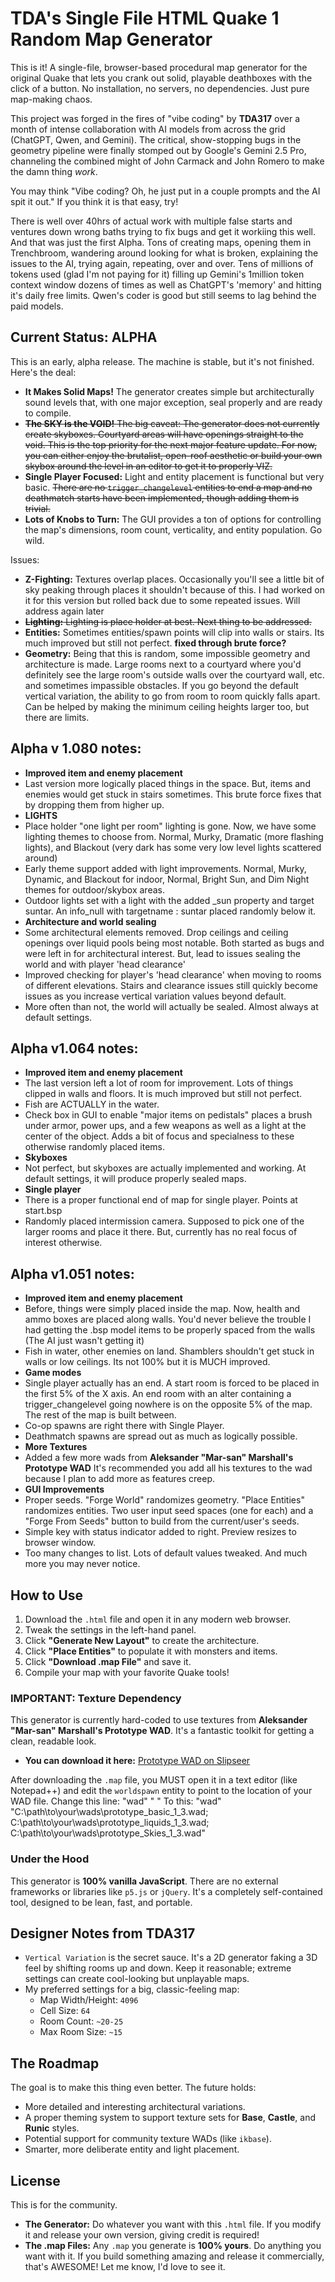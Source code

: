 # TDA's Single File HTML Quake 1 Random Map Generator

This is it! A single-file, browser-based procedural map generator for the original Quake that lets you crank out solid, playable deathboxes with the click of a button. No installation, no servers, no dependencies. Just pure map-making chaos.

This project was forged in the fires of "vibe coding" by **TDA317** over a month of intense collaboration with AI models from across the grid (ChatGPT, Qwen, and Gemini). The critical, show-stopping bugs in the geometry pipeline were finally stomped out by Google's Gemini 2.5 Pro, channeling the combined might of John Carmack and John Romero to make the damn thing *work*.

You may think "Vibe coding? Oh, he just put in a couple prompts and the AI spit it out." 
If you think it is that easy, try!

There is well over 40hrs of actual work with multiple false starts and ventures down wrong baths trying to fix bugs and get it workiing this well. And that was just the first Alpha. Tons of creating maps, opening them in Trenchbroom, wandering around looking for what is broken, explaining the issues to the AI, trying again, repeating, over and over. Tens of millions of tokens used (glad I'm not paying for it) filling up Gemini's 1million token context window dozens of times as well as ChatGPT's 'memory' and hitting it's daily free limits. Qwen's coder is good but still seems to lag behind the paid models. 

## Current Status: ALPHA

This is an early, alpha release. The machine is stable, but it's not finished. Here's the deal:

*   **It Makes Solid Maps!** The generator creates simple but architecturally sound levels that, with one major exception, seal properly and are ready to compile.
*   ~~**The SKY is the VOID!** The big caveat: The generator does not currently create skyboxes. Courtyard areas will have openings straight to the void. This is the top priority for the next major feature update. For now, you can either enjoy the brutalist, open-roof aesthetic or build your own skybox around the level in an editor to get it to properly VIZ.~~
*   **Single Player Focused:** Light and entity placement is functional but very basic. ~~There are no `trigger_changelevel` entities to end a map and no deathmatch starts have been implemented, though adding them is trivial.~~
*   **Lots of Knobs to Turn:** The GUI provides a ton of options for controlling the map's dimensions, room count, verticality, and entity population. Go wild.

Issues:
*   **Z-Fighting:** Textures overlap places. Occasionally you'll see a little bit of sky peaking through places it shouldn't because of this. I had worked on it for this version but rolled back due to some repeated issues. Will address again later
*   ~~**Lighting:** Lighting is place holder at best. Next thing to be addressed.~~
*   **Entities:** Sometimes entities/spawn points will clip into walls or stairs. Its much improved but still not perfect. **fixed through brute force?**
*   **Geometry:** Being that this is random, some impossible geometry and architecture is made. Large rooms next to a courtyard where you'd definitely see the large room's outside walls over the courtyard wall, etc. and sometimes impassible obstacles. If you go beyond the default vertical variation, the ability to go from room to room quickly falls apart. Can be helped by making the minimum ceiling heights larger too, but there are limits.

## Alpha v 1.080 notes:
*   **Improved item and enemy placement**
* Last version more logically placed things in the space. But, items and enemies would get stuck in stairs sometimes. This brute force fixes that by dropping them from higher up. 
*   **LIGHTS**
* Place holder "one light per room" lighting is gone. Now, we have some lighting themes to choose from. Normal, Murky, Dramatic (more flashing lights), and Blackout (very dark has some very low level lights scattered around)
* Early theme support added with light improvements. Normal, Murky, Dynamic, and Blackout for indoor, Normal, Bright Sun, and Dim Night themes for outdoor/skybox areas. 
* Outdoor lights set with a light with the added _sun property and target suntar. An info_null with targetname : suntar placed randomly below it.
*   **Architecture and world sealing**
* Some architectural elements removed. Drop ceilings and ceiling openings over liquid pools being most notable. Both started as bugs and were left in for architectural interest. But, lead to issues sealing the world and with player 'head clearance'
* Improved checking for player's 'head clearance' when moving to rooms of different elevations. Stairs and clearance issues still quickly become issues as you increase vertical variation values beyond default.
* More often than not, the world will actually be sealed. Almost always at default settings.

## Alpha v1.064 notes:
*   **Improved item and enemy placement**
* The last version left a lot of room for improvement. Lots of things clipped in walls and floors. It is much improved but still not perfect.
* Fish are ACTUALLY in the water. 
* Check box in GUI to enable "major items on pedistals" places a brush under armor, power ups, and a few weapons as well as a light at the center of the object. Adds a bit of focus and specialness to these otherwise randomly placed items.
*   **Skyboxes**
* Not perfect, but skyboxes are actually implemented and working. At default settings, it will produce properly sealed maps.
*   **Single player**
* There is a proper functional end of map for single player. Points at start.bsp 
* Randomly placed intermission camera. Supposed to pick one of the larger rooms and place it there. But, currently has no real focus of interest otherwise.


## Alpha v1.051 notes:
*   **Improved item and enemy placement**
* Before, things were simply placed inside the map. Now, health and ammo boxes are placed along walls. You'd never believe the trouble I had getting the .bsp model items to be properly spaced from the walls (The AI just wasn't getting it)
* Fish in water, other enemies on land. Shamblers shouldn't get stuck in walls or low ceilings. Its not 100% but it is MUCH improved. 
*   **Game modes** 
* Single player actually has an end. A start room is forced to be placed in the first 5% of the X axis. An end room with an alter containing a trigger_changelevel going nowhere is on the opposite 5% of the map. The rest of the map is built between.
* Co-op spawns are right there with Single Player.
* Deathmatch spawns are spread out as much as logically possible.
*  **More Textures**
*   Added a few more wads from **Aleksander "Mar-san" Marshall's Prototype WAD** It's recommended you add all his textures to the wad because I plan to add more as features creep.
*   **GUI Improvements**
*   Proper seeds. "Forge World" randomizes geometry. "Place Entities" randomizes entities. Two user input seed spaces (one for each) and a "Forge From Seeds" button to build from the current/user's seeds.
*   Simple key with status indicator added to right. Preview resizes to browser window.
*   Too many changes to list. Lots of default values tweaked. And much more you may never notice.

## How to Use

1.  Download the `.html` file and open it in any modern web browser.
2.  Tweak the settings in the left-hand panel.
3.  Click **"Generate New Layout"** to create the architecture.
4.  Click **"Place Entities"** to populate it with monsters and items.
5.  Click **"Download .map File"** and save it.
6.  Compile your map with your favorite Quake tools!

### **IMPORTANT: Texture Dependency**

This generator is currently hard-coded to use textures from **Aleksander "Mar-san" Marshall's Prototype WAD**. It's a fantastic toolkit for getting a clean, readable look.

*   **You can download it here:** [Prototype WAD on Slipseer](https://www.slipseer.com/index.php?resources/prototype-wad.263/)

After downloading the `.map` file, you MUST open it in a text editor (like Notepad++) and edit the `worldspawn` entity to point to the location of your WAD file. Change this line:
"wad" " "
To this:
"wad" "C:\path\to\your\wads\prototype_basic_1_3.wad; C:\path\to\your\wads\prototype_liquids_1_3.wad; C:\path\to\your\wads\prototype_Skies_1_3.wad"


### Under the Hood

This generator is **100% vanilla JavaScript**. There are no external frameworks or libraries like `p5.js` or `jQuery`. It's a completely self-contained tool, designed to be lean, fast, and portable.

## Designer Notes from TDA317

*   `Vertical Variation` is the secret sauce. It's a 2D generator faking a 3D feel by shifting rooms up and down. Keep it reasonable; extreme settings can create cool-looking but unplayable maps.
*   My preferred settings for a big, classic-feeling map:
    *   Map Width/Height: `4096`
    *   Cell Size: `64`
    *   Room Count: `~20-25`
    *   Max Room Size: `~15`

## The Roadmap

The goal is to make this thing even better. The future holds:

*   More detailed and interesting architectural variations.
*   A proper theming system to support texture sets for **Base**, **Castle**, and **Runic** styles.
*   Potential support for community texture WADs (like `ikbase`).
*   Smarter, more deliberate entity and light placement.

## License

This is for the community.

*   **The Generator:** Do whatever you want with this `.html` file. If you modify it and release your own version, giving credit is required!
*   **The .map Files:** Any `.map` you generate is **100% yours**. Do anything you want with it. If you build something amazing and release it commercially, that's AWESOME! Let me know, I'd love to see it.

